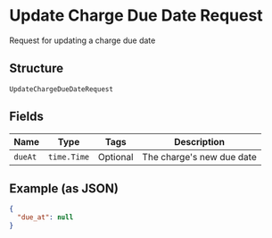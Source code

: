 
# Update Charge Due Date Request

Request for updating a charge due date

## Structure

`UpdateChargeDueDateRequest`

## Fields

| Name | Type | Tags | Description |
|  --- | --- | --- | --- |
| `dueAt` | `time.Time` | Optional | The charge's new due date |

## Example (as JSON)

```json
{
  "due_at": null
}
```

